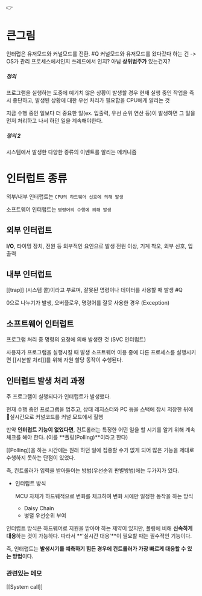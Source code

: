---
---

👉
# 큰그림
인터럽은 유저모드와 커널모드를 전환. 
#Q 커널모드와 유저모드를 왔다갔다 하는 건 -> OS가 관리 
 프로세스에서인지 쓰레드에서 인지? 아님 **상위범주가** 있는건지? 

##### 정의

프로그램을 실행하는 도중에 예기치 않은 상황이 발생할 경우 현재 실행 중인 작업을 즉시 중단하고, 발생된 상황에 대한 우선 처리가 필요함을 CPU에게 알리는 것  

지금 수행 중인 일보다 더 중요한 일(ex. 입출력, 우선 순위 연산 등)이 발생하면 그 일을 먼저 처리하고 나서 하던 일을 계속해야한다.

##### 정의 2 
시스템에서 발생한 다양한 종류의 이벤트를 알리는 메커니즘 



  
# 인터럽트 종류

외부/내부 인터럽트는 `CPU의 하드웨어 신호에 의해 발생`

소프트웨어 인터럽트는 `명령어의 수행에 의해 발생`


## 외부 인터럽트
    
**I/O**, 타이밍 장치, 전원 등 외부적인 요인으로 발생
전원 이상, 기계 착오, 외부 신호, 입출력
    
      
## 내부 인터럽트
    
[[trap]] (시스템 콜)이라고 부르며, 잘못된 명령이나 데이터를 사용할 때 발생
#Q 
    
0으로 나누기가 발생, 오버플로우, 명령어를 잘못 사용한 경우 (Exception)
    
## 소프트웨어 인터럽트
프로그램 처리 중 명령의 요청에 의해 발생한 것 (SVC 인터럽트)
    
사용자가 프로그램을 실행시킬 때 발생
소프트웨어 이용 중에 다른 프로세스를 실행시키면 [[시분할 처리]]를 위해 자원 할당 동작이 수행된다.
    

  

## 인터럽트 발생 처리 과정

주 프로그램이 실행되다가 인터럽트가 발생했다.

현재 수행 중인 프로그램을 멈추고, 상태 레지스터와 PC 등을 스택에 잠시 저장한 뒤에 실시간으로 커널코드를 커널 모드에서 힐행

만약 **인터럽트 기능이 없었다면**, 컨트롤러는 특정한 어떤 일을 할 시기를 알기 위해 계속 체크를 해야 한다. (이를 **폴링(Polling)**이라고 한다)

[[Polling]]을 하는 시간에는 원래 하던 일에 집중할 수가 없게 되어 많은 기능을 제대로 수행하지 못하는 단점이 있었다.

  

즉, 컨트롤러가 입력을 받아들이는 방법(우선순위 판별방법)에는 두가지가 있다.

    
-   인터럽트 방식
    
    MCU 자체가 하드웨적으로 변화를 체크하여 변화 시에만 일정한 동작을 하는 방식
    
    -   Daisy Chain
    -   병렬 우선순위 부여

  
인터럽트 방식은 하드웨어로 지원을 받아야 하는 제약이 있지만, 폴링에 비해 **신속하게 대응**하는 것이 가능하다. 따라서 **'실시간 대응'**이 필요할 때는 필수적인 기능이다.

  

즉, 인터럽트는 **발생시기를 예측하기 힘든 경우에 컨트롤러가 가장 빠르게 대응할 수 있는 방법**이다.


### 관련있는 메모 
[[System call]]